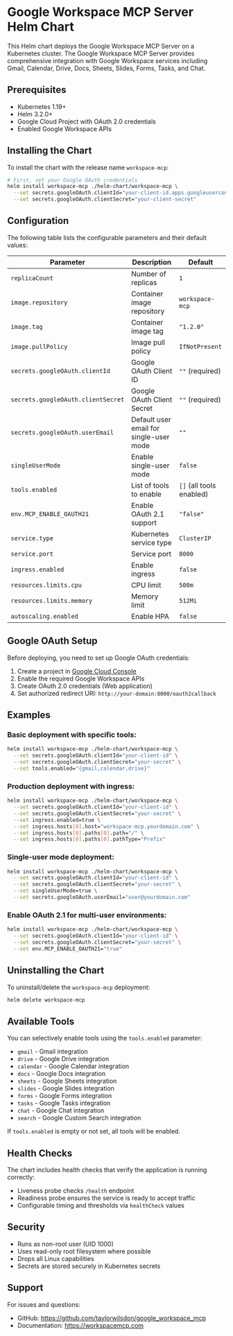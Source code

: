 # Google Workspace MCP Server Helm Chart

This Helm chart deploys the Google Workspace MCP Server on a Kubernetes cluster. The Google Workspace MCP Server provides comprehensive integration with Google Workspace services including Gmail, Calendar, Drive, Docs, Sheets, Slides, Forms, Tasks, and Chat.

## Prerequisites

- Kubernetes 1.19+
- Helm 3.2.0+
- Google Cloud Project with OAuth 2.0 credentials
- Enabled Google Workspace APIs

## Installing the Chart

To install the chart with the release name `workspace-mcp`:

```bash
# First, set your Google OAuth credentials
helm install workspace-mcp ./helm-chart/workspace-mcp \
  --set secrets.googleOAuth.clientId="your-client-id.apps.googleusercontent.com" \
  --set secrets.googleOAuth.clientSecret="your-client-secret"
```

## Configuration

The following table lists the configurable parameters and their default values:

| Parameter | Description | Default |
|-----------|-------------|---------|
| `replicaCount` | Number of replicas | `1` |
| `image.repository` | Container image repository | `workspace-mcp` |
| `image.tag` | Container image tag | `"1.2.0"` |
| `image.pullPolicy` | Image pull policy | `IfNotPresent` |
| `secrets.googleOAuth.clientId` | Google OAuth Client ID | `""` (required) |
| `secrets.googleOAuth.clientSecret` | Google OAuth Client Secret | `""` (required) |
| `secrets.googleOAuth.userEmail` | Default user email for single-user mode | `""` |
| `singleUserMode` | Enable single-user mode | `false` |
| `tools.enabled` | List of tools to enable | `[]` (all tools enabled) |
| `env.MCP_ENABLE_OAUTH21` | Enable OAuth 2.1 support | `"false"` |
| `service.type` | Kubernetes service type | `ClusterIP` |
| `service.port` | Service port | `8000` |
| `ingress.enabled` | Enable ingress | `false` |
| `resources.limits.cpu` | CPU limit | `500m` |
| `resources.limits.memory` | Memory limit | `512Mi` |
| `autoscaling.enabled` | Enable HPA | `false` |

## Google OAuth Setup

Before deploying, you need to set up Google OAuth credentials:

1. Create a project in [Google Cloud Console](https://console.cloud.google.com/)
2. Enable the required Google Workspace APIs
3. Create OAuth 2.0 credentials (Web application)
4. Set authorized redirect URI: `http://your-domain:8000/oauth2callback`

## Examples

### Basic deployment with specific tools:

```bash
helm install workspace-mcp ./helm-chart/workspace-mcp \
  --set secrets.googleOAuth.clientId="your-client-id" \
  --set secrets.googleOAuth.clientSecret="your-secret" \
  --set tools.enabled="{gmail,calendar,drive}"
```

### Production deployment with ingress:

```bash
helm install workspace-mcp ./helm-chart/workspace-mcp \
  --set secrets.googleOAuth.clientId="your-client-id" \
  --set secrets.googleOAuth.clientSecret="your-secret" \
  --set ingress.enabled=true \
  --set ingress.hosts[0].host="workspace-mcp.yourdomain.com" \
  --set ingress.hosts[0].paths[0].path="/" \
  --set ingress.hosts[0].paths[0].pathType="Prefix"
```

### Single-user mode deployment:

```bash
helm install workspace-mcp ./helm-chart/workspace-mcp \
  --set secrets.googleOAuth.clientId="your-client-id" \
  --set secrets.googleOAuth.clientSecret="your-secret" \
  --set singleUserMode=true \
  --set secrets.googleOAuth.userEmail="user@yourdomain.com"
```

### Enable OAuth 2.1 for multi-user environments:

```bash
helm install workspace-mcp ./helm-chart/workspace-mcp \
  --set secrets.googleOAuth.clientId="your-client-id" \
  --set secrets.googleOAuth.clientSecret="your-secret" \
  --set env.MCP_ENABLE_OAUTH21="true"
```

## Uninstalling the Chart

To uninstall/delete the `workspace-mcp` deployment:

```bash
helm delete workspace-mcp
```

## Available Tools

You can selectively enable tools using the `tools.enabled` parameter:

- `gmail` - Gmail integration
- `drive` - Google Drive integration  
- `calendar` - Google Calendar integration
- `docs` - Google Docs integration
- `sheets` - Google Sheets integration
- `slides` - Google Slides integration
- `forms` - Google Forms integration
- `tasks` - Google Tasks integration
- `chat` - Google Chat integration
- `search` - Google Custom Search integration

If `tools.enabled` is empty or not set, all tools will be enabled.

## Health Checks

The chart includes health checks that verify the application is running correctly:

- Liveness probe checks `/health` endpoint
- Readiness probe ensures the service is ready to accept traffic
- Configurable timing and thresholds via `healthCheck` values

## Security

- Runs as non-root user (UID 1000)
- Uses read-only root filesystem where possible
- Drops all Linux capabilities
- Secrets are stored securely in Kubernetes secrets

## Support

For issues and questions:
- GitHub: https://github.com/taylorwilsdon/google_workspace_mcp
- Documentation: https://workspacemcp.com